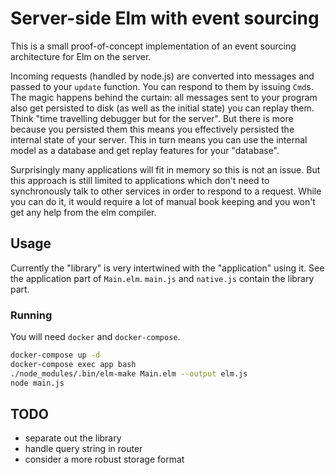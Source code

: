 # Server-side Elm with event sourcing

This is a small proof-of-concept implementation of an event sourcing
architecture for Elm on the server.

Incoming requests (handled by node.js) are converted into messages and passed to
your `update` function. You can respond to them by issuing `Cmd`s. The magic
happens behind the curtain: all messages sent to your program also get persisted
to disk (as well as the initial state) you can replay them. Think "time
travelling debugger but for the server". But there is more because you persisted
them this means you effectively persisted the internal state of your server.
This in turn means you can use the internal model as a database and get replay
features for your "database".

Surprisingly many applications will fit in memory so this is not an issue. But
this approach is still limited to applications which don't need to synchronously
talk to other services in order to respond to a request. While you can do it, it
would require a lot of manual book keeping and you won't get any help from the
elm compiler.

## Usage

Currently the "library" is very intertwined with the "application" using it. See
the application part of `Main.elm`. `main.js` and `native.js` contain the
library part.

### Running

You will need `docker` and `docker-compose`.

```sh
docker-compose up -d
docker-compose exec app bash
./node_modules/.bin/elm-make Main.elm --output elm.js
node main.js
```

## TODO

- separate out the library
- handle query string in router
- consider a more robust storage format
